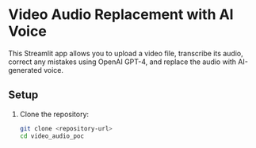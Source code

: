 # Video Audio Replacement with AI Voice

This Streamlit app allows you to upload a video file, transcribe its audio, correct any mistakes using OpenAI GPT-4, and replace the audio with AI-generated voice.

## Setup

1. Clone the repository:
   ```bash
   git clone <repository-url>
   cd video_audio_poc
